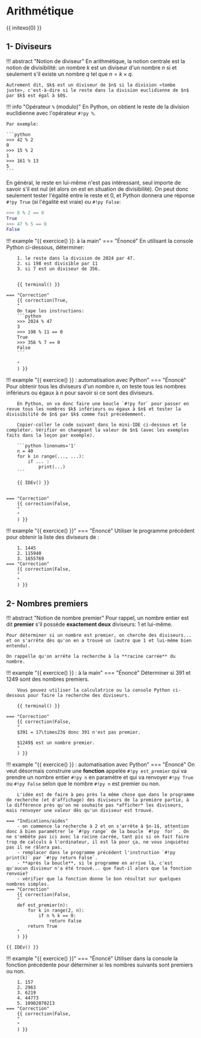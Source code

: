 # Arithmétique
{{ initexo(0) }}


## 1- Diviseurs

!!! abstract "Notion de diviseur"
    En arithmétique, la notion centrale est la notion de divisibilité: un nombre $k$ est un diviseur d'un nombre $n$ si et seulement s'il existe un nombre $q$ tel que $n = k \times q$.

    Autrement dit, $k$ est un diviseur de $n$ si la division «tombe juste», c'est-à-dire si le reste dans la division euclidienne de $n$ par $k$ est égal à $0$.

!!! info "Opérateur `%` (modulo)"
    En Python, on obtient le reste de la division euclidienne avec l'opérateur `#!py %`.

    Par exemple: 

    ```python
    >>> 42 % 2
    0
    >>> 15 % 2
    1
    >>> 161 % 13
    5
    ```

En général, le reste en lui-même n'est pas intéressant, seul importe de savoir s'il est nul (et alors on est en situation de divisibilité). On peut donc seulement tester l'égalité entre le reste et 0, et Python donnera une réponse `#!py True` (si l'égalité est vraie) ou `#!py False`:

```python
>>> 8 % 2 == 0
True
>>> 47 % 5 == 0
False
```

!!! example "{{ exercice() }}: à la main"
    === "Énoncé" 
        En utilisant la console Python ci-dessous, déterminer:

        1. le reste dans la division de 2024 par 47.
        2. si 198 est divisible par 11
        3. si 7 est un diviseur de 356.


        {{ terminal() }}

    === "Correction" 
        {{ correction(True, 
        "
        On tape les instructions:
        ```python
        >>> 2024 % 47
        3
        >>> 198 % 11 == 0
        True
        >>> 356 % 7 == 0
        False
        ```
        
        "
        ) }}

!!! example "{{ exercice() }} : automatisation avec Python"
    === "Énoncé" 
        Pour obtenir tous les diviseurs d'un nombre $n$, on teste tous les nombres inférieurs ou égaux à $n$ pour savoir si ce sont des diviseurs.

        En Python, on va donc faire une boucle `#!py for` pour passer en revue tous les nombres $k$ inférieurs ou égaux à $n$ et tester la divisibilité de $n$ par $k$ comme fait précédemment.

        Copier-coller le code suivant dans le mini-IDE ci-dessous et le compléter. Vérifier en changeant la valeur de $n$ (avec les exemples faits dans la leçon par exemple).

        ```python linenums='1'
        n = 40
        for k in range(..., ...):
            if ... :
                print(...)
        ```

        {{ IDEv() }}
        
        
    === "Correction" 
        {{ correction(False, 
        "
        "
        ) }}

!!! example "{{ exercice() }}"
    === "Énoncé" 
        Utiliser le programme précédent pour obtenir la liste des diviseurs de :
        
        1. 1445
        2. 115940
        3. 1655769
    === "Correction" 
        {{ correction(False, 
        "
        "
        ) }}

## 2- Nombres premiers

!!! abstract "Notion de nombre premier"
    Pour rappel, un nombre entier est dit **premier** s'il possède **exactement deux** diviseurs: 1 et lui-même.

    Pour déterminer si un nombre est premier, on cherche des diviseurs... et on s'arrête dès qu'on en a trouvé un (autre que 1 et lui-même bien entendu).
    
    On rappelle qu'on arrête la recherche à la **racine carrée** du nombre.


!!! example "{{ exercice() }} : à la main"
    === "Énoncé" 
        Déterminer si $391$ et $1249$ sont des nombres premiers.

        Vous pouvez utiliser la calculatrice ou la console Python ci-dessous pour faire la recherche des diviseurs.

        {{ terminal() }}

    === "Correction" 
        {{ correction(False, 
        "
        $391 = 17\times23$ donc 391 n'est pas premier.

        $1249$ est un nombre premier.
        "
        ) }}

!!! example "{{ exercice() }} : automatisation avec Python"
    === "Énoncé" 
        On veut désormais construire une **fonction** appelée `#!py est_premier` qui va prendre un nombre entier `#!py n` en paramètre et qui va renvoyer `#!py True` ou `#!py False` selon que le nombre `#!py n` est premier ou non.

        L'idée est de faire à peu près la même chose que dans le programme de recherche (et d'affichage) des diviseurs de la première partie, à la différence près qu'on ne souhaite pas *afficher* les diviseurs, mais renvoyer une valeur dès qu'un diviseur est trouvé.

    === "Indications/aides"
        - on commence la recherche à 2 et on s'arrête à $n-1$, attention donc à bien paramétrer le `#!py range` de la boucle `#!py  for` . On ne s'embête pas ici avec la racine carrée, tant pis si on fait faire trop de calculs à l'ordinateur, il est là pour ça, ne vous inquiétez pas il ne râlera pas.
        - remplacer dans le programme précédent l'instruction `#!py print(k)` par `#!py return False`.
        - **après la boucle**, si le programme en arrive là, c'est qu'aucun diviseur n'a été trouvé... que faut-il alors que la fonction renvoie?
        - vérifier que la fonction donne le bon résultat sur quelques nombres simples.
    === "Correction" 
        {{ correction(False, 
        "
        def est_premier(n):
            for k in range(2, n):
                if n % k == 0:
                    return False
            return True
        "
        ) }}

    {{ IDEv() }}

!!! example "{{ exercice() }}"
    === "Énoncé" 
        Utiliser dans la console la fonction précédente pour déterminer si les nombres suivants sont premiers ou non.

        1. 157
        2. 2963
        3. 6219
        4. 44773
        5. 10902070213
    === "Correction" 
        {{ correction(False, 
        "
        "
        ) }}
    


